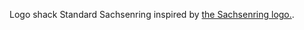 Logo shack Standard Sachsenring inspired by [the Sachsenring logo.](https://de.wikipedia.org/wiki/Datei:Sachsenring_logo.svg).